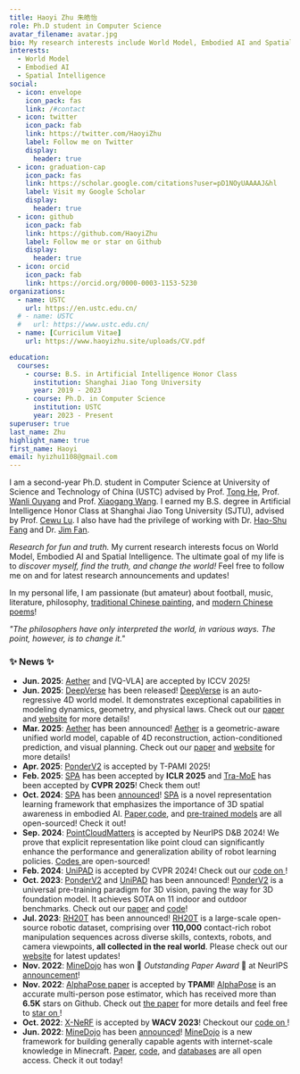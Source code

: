 ```yaml
---
title: Haoyi Zhu 朱皓怡
role: Ph.D student in Computer Science
avatar_filename: avatar.jpg
bio: My research interests include World Model, Embodied AI and Spatial Intelligence.
interests:
  - World Model
  - Embodied AI
  - Spatial Intelligence
social:
  - icon: envelope
    icon_pack: fas
    link: /#contact
  - icon: twitter
    icon_pack: fab
    link: https://twitter.com/HaoyiZhu
    label: Follow me on Twitter
    display:
      header: true
  - icon: graduation-cap
    icon_pack: fas
    link: https://scholar.google.com/citations?user=pD1NOyUAAAAJ&hl
    label: Visit my Google Scholar
    display:
      header: true
  - icon: github
    icon_pack: fab
    link: https://github.com/HaoyiZhu
    label: Follow me or star on Github
    display:
      header: true
  - icon: orcid
    icon_pack: fab
    link: https://orcid.org/0000-0003-1153-5230
organizations:
  - name: USTC
    url: https://en.ustc.edu.cn/
  # - name: USTC
  #   url: https://www.ustc.edu.cn/
  - name: [Curricilum Vitae]
    url: https://www.haoyizhu.site/uploads/CV.pdf

education:
  courses:
    - course: B.S. in Artificial Intelligence Honor Class
      institution: Shanghai Jiao Tong University
      year: 2019 - 2023
    - course: Ph.D. in Computer Science
      institution: USTC
      year: 2023 - Present
superuser: true
last_name: Zhu
highlight_name: true
first_name: Haoyi
email: hyizhu1108@gmail.com
---
```

I am a second-year Ph.D. student in Computer Science at University of Science and Technology of China (USTC) advised by Prof. [Tong He](https://tonghe90.github.io/), Prof. [Wanli Ouyang](https://wlouyang.github.io/) and Prof. [Xiaogang Wang](http://www.ee.cuhk.edu.hk/~xgwang/). I earned my B.S. degree in Artificial Intelligence Honor Class at Shanghai Jiao Tong University (SJTU), advised by Prof. [Cewu Lu](https://mvig.sjtu.edu.cn/). I also have had the privilege of working with Dr. [Hao-Shu Fang](https://fang-haoshu.github.io/) and Dr. [Jim Fan](https://jimfan.me/). 

*Research for fun and truth.* My current research interests focus on World Model, Embodied AI and Spatial Intelligence. The ultimate goal of my life is to *discover myself, find the truth, and change the world!* Feel free to follow me on [<i class="fa-brands fa-twitter"></i>](https://twitter.com/HaoyiZhu) and [<i class="fa-brands fa-github"></i>](https://github.com/HaoyiZhu) for latest research announcements and updates!

In my personal life, I am passionate (but amateur) about football, music, literature, philosophy, [traditional Chinese painting](#gallery), and [modern Chinese poems](#poems)!

*"The philosophers have only interpreted the world, in various ways. The point, however, is to change it."*

### ✨ **News** ✨

- **Jun. 2025**: [Aether](https://aether-world.github.io/) and [VQ-VLA] are accepted by ICCV 2025!
- **Jun. 2025**: [DeepVerse](https://sotamak1r.github.io/deepverse/) has been released! [DeepVerse](https://sotamak1r.github.io/deepverse/) is an auto-regressive 4D world model. It demonstrates exceptional capabilities in modeling dynamics, geometry, and physical laws. Check out our [paper](https://www.arxiv.org/abs/2506.01103) and [website](https://sotamak1r.github.io/deepverse/) for more details!
- **Mar. 2025**: [Aether](https://aether-world.github.io/) has been announced! [Aether](https://aether-world.github.io/) is a geometric-aware unified world model, capable of 4D reconstruction, action-conditioned prediction, and visual planning. Check out our [paper](https://arxiv.org/abs/2503.18945) and [website](https://aether-world.github.io/) for more details!
- **Apr. 2025**: [PonderV2](https://arxiv.org/abs/2310.08586) is accepted by T-PAMI 2025!
- **Feb. 2025**: [SPA](https://haoyizhu.github.io/spa/) has been accepted by **ICLR 2025** and [Tra-MoE](https://arxiv.org/abs/2411.14519) has been accepted by **CVPR 2025**! Check them out!
- **Oct. 2024**: [SPA](https://haoyizhu.github.io/spa/) has been [announced](https://x.com/HaoyiZhu/status/1844675411760013471)! [SPA](https://haoyizhu.github.io/spa/) is a novel representation learning framework that emphasizes the importance of 3D spatial awareness in embodied AI. [Paper](https://arxiv.org/abs/2410.08208),[code](https://github.com/HaoyiZhu/SPA), and [pre-trained models](https://huggingface.co/HaoyiZhu/SPA) are all open-sourced! Check it out!
- **Sep. 2024**: [PointCloudMatters](https://arxiv.org/abs/2402.02500) is accepted by NeurIPS D&B 2024! We prove that explicit representation like point cloud can significantly enhance the performance and generalization ability of robot learning policies. [Codes <i class="fa-brands fa-github"></i>](https://github.com/HaoyiZhu/PointCloudMatters) are open-sourced!
- **Feb. 2024**: [UniPAD](https://arxiv.org/abs/2310.08370) is accepted by CVPR 2024! Check out our [code on  <i class="fa-brands fa-github"></i>](https://github.com/Nightmare-n/UniPAD)!
- **Oct. 2023**: [PonderV2](https://arxiv.org/abs/2310.08586) and [UniPAD](https://arxiv.org/abs/2310.08370) has been announced! [PonderV2](https://arxiv.org/abs/2310.08586) is a universal pre-training paradigm for 3D vision, paving the way for 3D foundation model. It achieves SOTA on 11 indoor and outdoor benchmarks. Check out our [paper](https://arxiv.org/abs/2310.08586) and [code](https://github.com/OpenGVLab/PonderV2)!
- **Jul. 2023**: [RH20T](https://rh20t.github.io/) has been announced! [RH20T](https://rh20t.github.io/) is a large-scale open-source robotic dataset, comprising over **110,000** contact-rich robot manipulation sequences across diverse skills, contexts, robots, and camera viewpoints, **all collected in the real world**. Please check out our [website](https://rh20t.github.io/) for latest updates!
- **Nov. 2022**: [MineDojo](https://minedojo.org/) has won 🎉 *Outstanding Paper Award* 🎉 at NeurIPS [announcement](https://neurips.cc/virtual/2022/awards_detail)!
- **Nov. 2022**: [AlphaPose paper](http://arxiv.org/abs/2211.03375) is accepted by **TPAMI**! [AlphaPose](https://github.com/MVIG-SJTU/AlphaPose) is an accurate multi-person pose estimator, which has received more than **6.5K** stars on Github. Check out [the paper](https://arxiv.org/pdf/2211.03375.pdf) for more details and feel free to [star on  <i class="fa-brands fa-github"></i>](https://github.com/MVIG-SJTU/AlphaPose)!
- **Oct. 2022**: [X-NeRF](https://arxiv.org/abs/2210.05135) is accepted by **WACV 2023**! Checkout our [code on  <i class="fa-brands fa-github"></i>](https://github.com/HaoyiZhu/XNeRF)!
- **Jun. 2022**: [MineDojo](https://minedojo.org/) has been [announced](https://twitter.com/DrJimFan/status/1540381991052247041)! [MineDojo](https://minedojo.org/) is a new framework for building generally capable agents with internet-scale knowledge in Minecraft. [Paper](https://arxiv.org/abs/2206.08853), [code](https://github.com/MineDojo/MineDojo), and [databases](https://minedojo.org/knowledge_base.html) are all open access. Check it out today!
